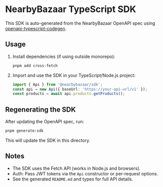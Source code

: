 # NearbyBazaar TypeScript SDK

This SDK is auto-generated from the NearbyBazaar OpenAPI spec using [openapi-typescript-codegen](https://github.com/ferdikoomen/openapi-typescript-codegen).

## Usage

1. Install dependencies (if using outside monorepo):
   ```sh
   pnpm add cross-fetch
   ```
2. Import and use the SDK in your TypeScript/Node.js project:
   ```ts
   import { Api } from '@nearbybazaar/sdk';
   const api = new Api({ baseUrl: 'https://your-api-url/v1' });
   const products = await api.products.getProducts();
   ```

## Regenerating the SDK

After updating the OpenAPI spec, run:

```sh
pnpm generate:sdk
```

This will update the SDK in this directory.

## Notes

- The SDK uses the Fetch API (works in Node.js and browsers).
- Auth: Pass JWT tokens via the `Api` constructor or per-request options.
- See the generated `README.md` and types for full API details.
